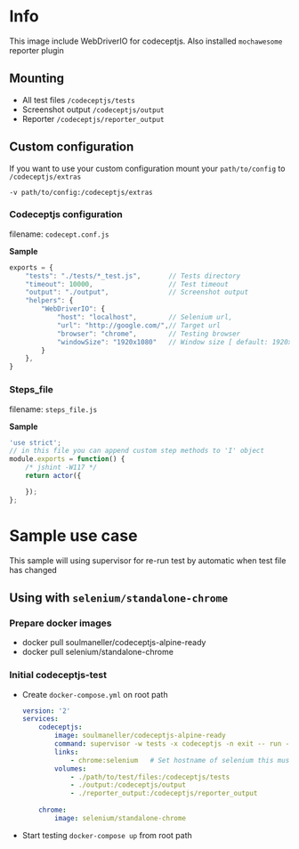 # Info

This image include WebDriverIO for codeceptjs. Also installed `mochawesome` reporter plugin

## Mounting

- All test files `/codeceptjs/tests`
- Screenshot output `/codeceptjs/output`
- Reporter `/codeceptjs/reporter_output`

## Custom configuration

If you want to use your custom configuration mount your `path/to/config` to `/codeceptjs/extras`

```
-v path/to/config:/codeceptjs/extras
```

### Codeceptjs configuration

filename: `codecept.conf.js`

**Sample**
``` javascript
exports = {
    "tests": "./tests/*_test.js",       // Tests directory
    "timeout": 10000,                   // Test timeout
    "output": "./output",               // Screenshot output
    "helpers": {
        "WebDriverIO": {
            "host": "localhost",        // Selenium url,
            "url": "http://google.com/",// Target url
            "browser": "chrome",        // Testing browser
            "windowSize": "1920x1080"   // Window size [ default: 1920x1080 ]
        }
    },
}
```

### Steps_file

filename: `steps_file.js`

**Sample**
``` javascript
'use strict';
// in this file you can append custom step methods to 'I' object
module.exports = function() {
    /* jshint -W117 */
    return actor({

    });
};
```

# Sample use case

This sample will using supervisor for re-run test by automatic when test file has changed

## Using with `selenium/standalone-chrome`

### Prepare docker images

- docker pull soulmaneller/codeceptjs-alpine-ready
- docker pull selenium/standalone-chrome

### Initial codeceptjs-test

- Create `docker-compose.yml` on root path
    ``` yml
    version: '2'
    services:
        codeceptjs:
            image: soulmaneller/codeceptjs-alpine-ready
            command: supervisor -w tests -x codeceptjs -n exit -- run --reporter mochawesome
            links:
                - chrome:selenium   # Set hostname of selenium this must match WebDriverIO hostname
            volumes:
                - ./path/to/test/files:/codeceptjs/tests
                - ./output:/codeceptjs/output
                - ./reporter_output:/codeceptjs/reporter_output
                
        chrome:
            image: selenium/standalone-chrome
    ```

- Start testing `docker-compose up` from root path
